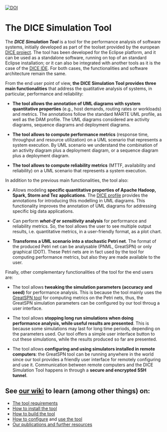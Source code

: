 [![DOI](https://zenodo.org/badge/DOI/10.5281/zenodo.4694077.svg)](https://doi.org/10.5281/zenodo.4694077)

# The DICE Simulation Tool

The ***DICE Simulation Tool*** is a tool for the performance analysis of software systems, initially developed as part of the toolset provided by the european [DICE project](https://github.com/dice-project).
The tool has been developed for the Eclipse platform, and it can be used as a standalone software, running on top of an standard Eclipse installation; or it can also be integrated with another tools as it is the case of the [DICE IDE](https://github.com/dice-project/DICE-Platform/releases).
For both cases, the  functionalities and software architecture remain the same.

From the end user point of view, **the DICE Simulation Tool provides three main functionalities** that address the quatitative analysis of systems, in particular, performance and reliability:

* **The tool allows the annotation of UML diagrams with system quantitative properties** (e.g., host demands, routing rates or workloads) and metrics. The annotations follow the standard MARTE UML profile, as well as the DAM profile. The UML diagrams considered are activity diagrams, sequence diagrams and deployment diagrams. 

* **The tool allows to compute performance metrics** (response time, throughput and resource utilization) on a UML scenario that represents a system execution. By UML scenario we understand the combination of an activity diagram plus a deployment diagram, or a sequence diagram plus a deployment diagram.

* **The tool allows to compute reliability metrics** (MTTF, availability and reliability) on a UML scenario that represents a system execution.

In addition to the previous main functionalities, the tool also:

* Allows modeling **specific quantitative properties of Apache Hadoop, Spark, Storm and Tez applications**. The [DICE profile](https://github.com/dice-project/DICE-Profiles) provides the annotations for introducing this modelling in UML diagrams. This functionality improves the annotation of UML diagrams for addressing specific big data applications.

* Can perform ***what-if* or *sensitivity* analysis** for performance and reliability metrics. So, the tool allows the user to see multiple output results, i.e. quantitative metrics, in a user-friendly format, as a plot chart. 

* **Transforms a UML scenario into a stochastic Petri net**. The format of the produced Petri net can be analysable (PNML, GreatSPN) or only graphical (DOT). These Petri nets are in fact used by the tool for computing performance metrics, but also they are made available to the user.

Finally, other complementary functionalities of the tool for the end users are:

* The tool allows **tweaking the simulation parameters (accuracy and seed)** for performance analysis. This is because the tool mainly uses the [GreatSPN tool](https://github.com/greatspn/SOURCES) for computing metrics on the Petri nets, thus, the GreatSPN simulation parameters can be configured by our tool throug a user interface.

* The tool allows **stopping long run simulations when doing performance analysis, while useful results are presented**. This is because some simulations may last for long time periods, depending on the parameters used. Our tool offers a simple user interface button to cut these simulations, while the results produced so far are presented. 

* The tool allows **configuring and using simulators installed in remote computers**: the GreatSPN tool can be running anywhere in the world since our tool provides a friendly user interface for remotely configuring and use it. Communication between remote computers and the DICE Simulation Tool happens in through a **secure and encrypted SSH tunnel**.

## See [our wiki](https://github.com/dice-project/DICE-Simulation/wiki/) to learn (among other things) on:

* [The tool requirements](https://github.com/dice-project/DICE-Simulation/wiki/Prerequisites)
* [How to install the tool](https://github.com/dice-project/DICE-Simulation/wiki/Installation)
* [How to build the tool](https://github.com/dice-project/DICE-Simulation/wiki/Building-the-Simulation-Tool)
* [How to configure](https://github.com/dice-project/DICE-Simulation/wiki/First-Steps) and [use the tool](https://github.com/dice-project/DICE-Simulation/wiki/Getting-Started)
* [Our publications and further resources](https://github.com/dice-project/DICE-Simulation/wiki/Publications-and-Additional-Resources)
